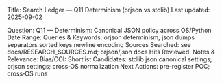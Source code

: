 Title: Search Ledger — Q11 Determinism (orjson vs stdlib)
Last updated: 2025-09-02

Question: Q11 — Determinism: Canonical JSON policy across OS/Python
Date Range: 
Queries & Keywords: orjson determinism, json dumps separators sorted keys newline encoding
Sources Searched: see docs/RESEARCH_SOURCES.md; orjson/json docs
Hits Reviewed:
Notes & Relevance:
Bias/COI:
Shortlist Candidates: stdlib json canonical settings; orjson settings; cross‑OS normalization
Next Actions: pre-register POC; cross‑OS runs

